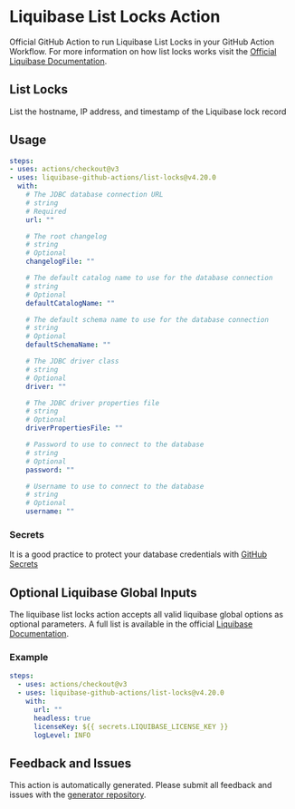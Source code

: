 # Liquibase List Locks Action
Official GitHub Action to run Liquibase List Locks in your GitHub Action Workflow. For more information on how list locks works visit the [Official Liquibase Documentation](https://docs.liquibase.com/commands/home.html).
## List Locks
List the hostname, IP address, and timestamp of the Liquibase lock record
## Usage
```yaml
steps:
- uses: actions/checkout@v3
- uses: liquibase-github-actions/list-locks@v4.20.0
  with:
    # The JDBC database connection URL
    # string
    # Required
    url: ""

    # The root changelog
    # string
    # Optional
    changelogFile: ""

    # The default catalog name to use for the database connection
    # string
    # Optional
    defaultCatalogName: ""

    # The default schema name to use for the database connection
    # string
    # Optional
    defaultSchemaName: ""

    # The JDBC driver class
    # string
    # Optional
    driver: ""

    # The JDBC driver properties file
    # string
    # Optional
    driverPropertiesFile: ""

    # Password to use to connect to the database
    # string
    # Optional
    password: ""

    # Username to use to connect to the database
    # string
    # Optional
    username: ""

```

### Secrets
It is a good practice to protect your database credentials with [GitHub Secrets](https://docs.github.com/en/actions/security-guides/encrypted-secrets)

## Optional Liquibase Global Inputs
The liquibase list locks action accepts all valid liquibase global options as optional parameters. A full list is available in the official [Liquibase Documentation](https://docs.liquibase.com/parameters/command-parameters.html).

### Example
```yaml
steps:
  - uses: actions/checkout@v3
  - uses: liquibase-github-actions/list-locks@v4.20.0
    with:
      url: ""
      headless: true
      licenseKey: ${{ secrets.LIQUIBASE_LICENSE_KEY }}
      logLevel: INFO
```

## Feedback and Issues
This action is automatically generated. Please submit all feedback and issues with the [generator repository](https://github.com/liquibase/github-action-generator/issues).
